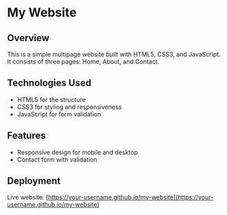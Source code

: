 # My Website

## Overview
This is a simple multipage website built with HTML5, CSS3, and JavaScript. It consists of three pages: Home, About, and Contact.

## Technologies Used
- HTML5 for the structure
- CSS3 for styling and responsiveness
- JavaScript for form validation

## Features
- Responsive design for mobile and desktop
- Contact form with validation

## Deployment
Live website: [https://your-username.github.io/my-website](https://your-username.github.io/my-website)
